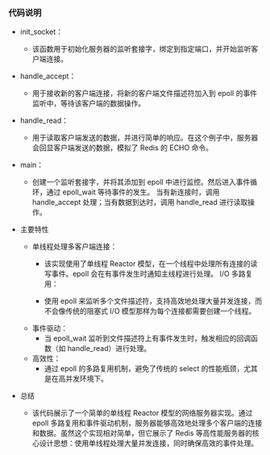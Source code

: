 ### 代码说明
 - init_socket：

   - 该函数用于初始化服务器的监听套接字，绑定到指定端口，并开始监听客户端连接。
 - handle_accept：

   - 用于接收新的客户端连接，将新的客户端文件描述符加入到 epoll 的事件监听中，等待该客户端的数据操作。
 - handle_read：
   - 用于读取客户端发送的数据，并进行简单的响应。在这个例子中，服务器会回显客户端发送的数据，模拟了 Redis 的 ECHO 命令。
 - main：
   - 创建一个监听套接字，并将其添加到 epoll 中进行监控。然后进入事件循环，通过 epoll_wait 等待事件的发生。
   当有新连接时，调用 handle_accept 处理；当有数据到达时，调用 handle_read 进行读取操作。
 - 主要特性
   - 单线程处理多客户端连接：
     - 该实现使用了单线程 Reactor 模型，在一个线程中处理所有连接的读写事件。epoll 会在有事件发生时通知主线程进行处理。
     I/O 多路复用：

     - 使用 epoll 来监听多个文件描述符，支持高效地处理大量并发连接，而不会像传统的阻塞式 I/O 模型那样为每个连接都需要创建一个线程。
   - 事件驱动：
     - 当 epoll_wait 监听到文件描述符上有事件发生时，触发相应的回调函数（如 handle_read）进行处理。
   - 高效性：
     - 通过 epoll 的多路复用机制，避免了传统的 select 的性能瓶颈，尤其是在高并发环境下。
 - 总结
   - 该代码展示了一个简单的单线程 Reactor 模型的网络服务器实现。通过 epoll 多路复用和事件驱动机制，服务器能够高效地处理多个客户端的连接和数据。虽然这个实现相对简单，但它展示了 Redis 等高性能服务器的核心设计思想：使用单线程处理大量并发连接，同时确保高效的事件处理。